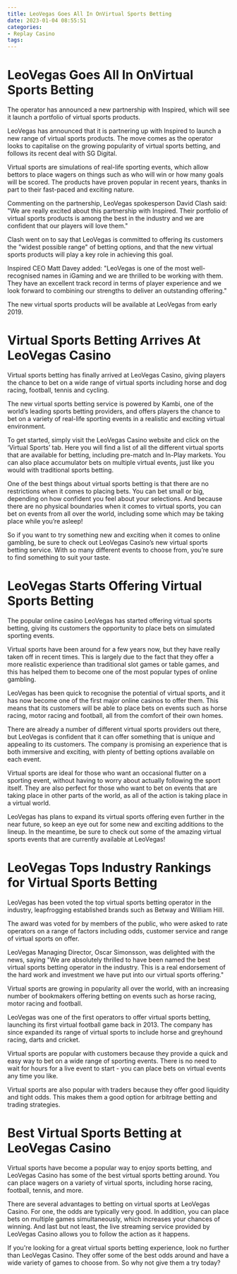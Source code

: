 ```yaml
---
title: LeoVegas Goes All In OnVirtual Sports Betting
date: 2023-01-04 08:55:51
categories:
- Replay Casino
tags:
---
```



#  LeoVegas Goes All In OnVirtual Sports Betting

The operator has announced a new partnership with Inspired, which will see it launch a portfolio of virtual sports products.

LeoVegas has announced that it is partnering up with Inspired to launch a new range of virtual sports products. The move comes as the operator looks to capitalise on the growing popularity of virtual sports betting, and follows its recent deal with SG Digital.

Virtual sports are simulations of real-life sporting events, which allow bettors to place wagers on things such as who will win or how many goals will be scored. The products have proven popular in recent years, thanks in part to their fast-paced and exciting nature.

Commenting on the partnership, LeoVegas spokesperson David Clash said: "We are really excited about this partnership with Inspired. Their portfolio of virtual sports products is among the best in the industry and we are confident that our players will love them."

Clash went on to say that LeoVegas is committed to offering its customers the "widest possible range" of betting options, and that the new virtual sports products will play a key role in achieving this goal.

Inspired CEO Matt Davey added: "LeoVegas is one of the most well-recognised names in iGaming and we are thrilled to be working with them. They have an excellent track record in terms of player experience and we look forward to combining our strengths to deliver an outstanding offering."

The new virtual sports products will be available at LeoVegas from early 2019.

#  Virtual Sports Betting Arrives At LeoVegas Casino

Virtual sports betting has finally arrived at LeoVegas Casino, giving players the chance to bet on a wide range of virtual sports including horse and dog racing, football, tennis and cycling.

The new virtual sports betting service is powered by Kambi, one of the world’s leading sports betting providers, and offers players the chance to bet on a variety of real-life sporting events in a realistic and exciting virtual environment.

To get started, simply visit the LeoVegas Casino website and click on the ‘Virtual Sports’ tab. Here you will find a list of all the different virtual sports that are available for betting, including pre-match and In-Play markets. You can also place accumulator bets on multiple virtual events, just like you would with traditional sports betting.

One of the best things about virtual sports betting is that there are no restrictions when it comes to placing bets. You can bet small or big, depending on how confident you feel about your selections. And because there are no physical boundaries when it comes to virtual sports, you can bet on events from all over the world, including some which may be taking place while you’re asleep!

So if you want to try something new and exciting when it comes to online gambling, be sure to check out LeoVegas Casino’s new virtual sports betting service. With so many different events to choose from, you’re sure to find something to suit your taste.

#  LeoVegas Starts Offering Virtual Sports Betting

The popular online casino LeoVegas has started offering virtual sports betting, giving its customers the opportunity to place bets on simulated sporting events.

Virtual sports have been around for a few years now, but they have really taken off in recent times. This is largely due to the fact that they offer a more realistic experience than traditional slot games or table games, and this has helped them to become one of the most popular types of online gambling.

LeoVegas has been quick to recognise the potential of virtual sports, and it has now become one of the first major online casinos to offer them. This means that its customers will be able to place bets on events such as horse racing, motor racing and football, all from the comfort of their own homes.

There are already a number of different virtual sports providers out there, but LeoVegas is confident that it can offer something that is unique and appealing to its customers. The company is promising an experience that is both immersive and exciting, with plenty of betting options available on each event.

Virtual sports are ideal for those who want an occasional flutter on a sporting event, without having to worry about actually following the sport itself. They are also perfect for those who want to bet on events that are taking place in other parts of the world, as all of the action is taking place in a virtual world.

LeoVegas has plans to expand its virtual sports offering even further in the near future, so keep an eye out for some new and exciting additions to the lineup. In the meantime, be sure to check out some of the amazing virtual sports events that are currently available at LeoVegas!

#  LeoVegas Tops Industry Rankings for Virtual Sports Betting

LeoVegas has been voted the top virtual sports betting operator in the industry, leapfrogging established brands such as Betway and William Hill.

The award was voted for by members of the public, who were asked to rate operators on a range of factors including odds, customer service and range of virtual sports on offer.

LeoVegas Managing Director, Oscar Simonsson, was delighted with the news, saying "We are absolutely thrilled to have been named the best virtual sports betting operator in the industry. This is a real endorsement of the hard work and investment we have put into our virtual sports offering."

Virtual sports are growing in popularity all over the world, with an increasing number of bookmakers offering betting on events such as horse racing, motor racing and football.

LeoVegas was one of the first operators to offer virtual sports betting, launching its first virtual football game back in 2013. The company has since expanded its range of virtual sports to include horse and greyhound racing, darts and cricket.

Virtual sports are popular with customers because they provide a quick and easy way to bet on a wide range of sporting events. There is no need to wait for hours for a live event to start - you can place bets on virtual events any time you like.

Virtual sports are also popular with traders because they offer good liquidity and tight odds. This makes them a good option for arbitrage betting and trading strategies.

#  Best Virtual Sports Betting at LeoVegas Casino

Virtual sports have become a popular way to enjoy sports betting, and LeoVegas Casino has some of the best virtual sports betting around. You can place wagers on a variety of virtual sports, including horse racing, football, tennis, and more.

There are several advantages to betting on virtual sports at LeoVegas Casino. For one, the odds are typically very good. In addition, you can place bets on multiple games simultaneously, which increases your chances of winning. And last but not least, the live streaming service provided by LeoVegas Casino allows you to follow the action as it happens.

If you're looking for a great virtual sports betting experience, look no further than LeoVegas Casino. They offer some of the best odds around and have a wide variety of games to choose from. So why not give them a try today?